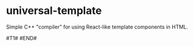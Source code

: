 # universal-template
Simple C++ "compiler" for using React-like template components in HTML.

#T1#
#END#